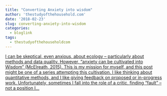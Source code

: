 ```yaml
---
title: "Converting Anxiety into wisdom"
author: 'thestudyofthehousehold.com'
date: '2018-02-23'
slug: converting-anxiety-into-wisdom
categories:
  - bloglink
tags:
  - thestudyofthehouseholdcom
---
```


[I can be skeptical, even anxious, about ecology – particularly about methods and data quality. However, “anxiety can be cultivated into Wisdom” (McElreath, 2015). This is my mission for myself, and this post might be one of a series attempting this cultivation. I like thinking about quantitative methods, and I like giving feedback on proposed or in-progress work. Unfortunately, sometimes I fall into the role of a critic, finding “fault” – not a position I...<click to read more>](http://thestudyofthehousehold.com/2018/02/23/2018-02-23-converting-anxiety-into-wisdom-robust-while-uncertain/)

